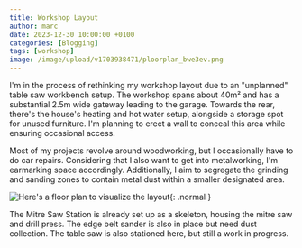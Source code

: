 ```yaml
---
title: Workshop Layout
author: marc
date: 2023-12-30 10:00:00 +0100
categories: [Blogging]
tags: [workshop]
image: /image/upload/v1703938471/ploorplan_bwe3ev.png
---
```


I'm in the process of rethinking my workshop layout due to an "unplanned" table saw 
workbench setup. The workshop spans about 40m² and has a substantial 2.5m wide 
gateway leading to the garage. Towards the rear, there's the house's heating and hot 
water setup, alongside a storage spot for unused furniture. I'm planning to erect a 
wall to conceal this area while ensuring occasional access.

Most of my projects revolve around woodworking, but I occasionally have to do car 
repairs. Considering that I also want to get into metalworking, I'm earmarking space accordingly. 
Additionally, I aim to segregate the grinding and sanding zones to contain metal dust 
within a smaller designated area.

![Here's a floor plan to visualize the layout](/image/upload/v1703938471/ploorplan_bwe3ev.png){: .normal }

The Mitre Saw Station is already set up as a skeleton, housing the mitre saw and drill 
press. The edge belt sander is also in place but need dust collection. 
The table saw is also stationed here, but still a work in progress.
